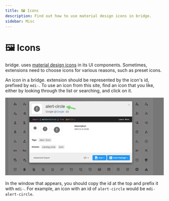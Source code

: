 ```yaml
---
title: 🖼️ Icons
description: Find out how to use material design icons in bridge.
sidebar: Misc
---
```


# 🖼️ Icons

bridge. uses [material design icons](https://materialdesignicons.com/) in its UI components. Sometimes, extensions need to choose icons for various reasons, such as preset icons.

An icon in a bridge. extension should be represented by the icon's id, prefixed by `mdi-`. To use an icon from this site, find an icon that you like, either by looking through the list or searching, and click on it.

![Screenshot showing where the icon id can be found](./icon-example.png)

In the window that appears, you should copy the id at the top and prefix it with `mdi-`. For example, an icon with an id of `alert-circle` would be `mdi-alert-circle`.
